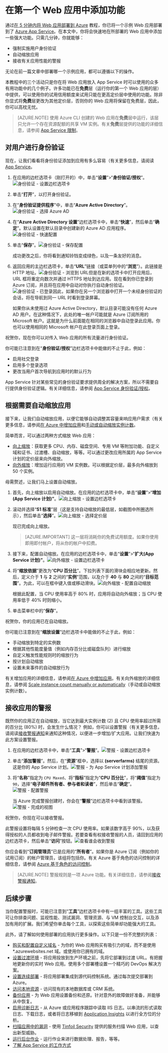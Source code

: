<properties 
	pageTitle="在第一个 Web 应用中添加功能" 
	description="在短时间内将一些新奇功能添加到你的第一个 Web 应用。" 
	services="app-service\web"
	documentationCenter=""
	authors="cephalin" 
	manager="wpickett" 
	editor="" 
/>

<tags 
	ms.service="app-service-web" 
	ms.workload="web" 
	ms.tgt_pltfrm="na" 
	ms.devlang="na" 
	ms.topic="hero-article"
	ms.date="05/12/2016" 
	ms.author="cephalin"
/>

# 在第一个 Web 应用中添加功能

通过[在 5 分钟内将 Web 应用部署到 Azure](app-service-web-get-started.md) 教程，你已将一个示例 Web 应用部署到了 [Azure App Service](../app-service/app-service-value-prop-what-is.md)。在本文中，你将会快速地在所部署的 Web 应用中添加一些强大功能。只需几分钟，你就能够：

- 强制实施用户身份验证
- 自动缩放应用
- 接收有关应用性能的警报

无论在前一篇文章中部署哪一个示例应用，都可以遵循以下的操作。

本教程中的三个活动只是你在将 Web 应用放入 App Service 时可以使用的众多有用功能中的几个例子。许多功能已在**免费**层（运行你的第一个 Web 应用的层）中提供，可以使用你的试用信用额度来试用只能在更高定价层中使用的功能。除非你显式将**免费**层更改为其他定价层，否则你的 Web 应用将保留在免费层，因此，你可以高枕无忧。

>[AZURE.NOTE] 使用 Azure CLI 创建的 Web 应用在**免费**层中运行，该层只允许一个存在资源配额的共享 VM 实例。有关**免费**层提供的功能的详细信息，请参阅 [App Service 限制](../azure-subscription-service-limits.md#app-service-limits)。

## 对用户进行身份验证

现在，让我们看看将身份验证添加到应用有多么容易（有关更多信息，请阅读 [App Service](https://azure.microsoft.com/blog/announcing-app-service-authentication-authorization/)。

1. 在应用的边栏选项卡（刚打开的）中，单击“**设置**”>“**身份验证/授权**”。![身份验证 - 设置边栏选项卡](./media/app-service-web-get-started/aad-login-settings.png)
    
2. 单击“**打开**”，以打开身份验证。
    
4. 在“**身份验证提供程序**”中，单击“**Azure Active Directory**”。![身份验证 - 选择 Azure AD](./media/app-service-web-get-started/aad-login-config.png)

5. 在“**Azure Active Directory 设置**”边栏选项卡中，单击“**快速**”，然后单击“**确定**”。默认设置在默认目录中创建新的 Azure AD 应用程序。![身份验证 - 快速配置](./media/app-service-web-get-started/aad-login-express.png)

6. 单击“**保存**”。![身份验证 - 保存配置](./media/app-service-web-get-started/aad-login-save.png)

    成功更改之后，你将看到通知铃铛变成绿色，以及一条友好的消息。

7. 返回应用的主边栏选项卡，单击“**URL**”链接（或菜单列中的“**浏览**”）。此链接是 HTTP 地址。![身份验证 - 浏览到 URL](./media/app-service-web-get-started/aad-login-browse-click.png)但是在新的选项卡中打开应用后，URL 框将重定向数次并通过 HTTPS 地址到达应用。现在看到你已登录到 Azure 订阅，并且将在应用中自动对你执行自动身份验证。![身份验证 - 已登录](./media/app-service-web-get-started/aad-login-browse-http-postclick.png)因此，如果你在另一个浏览器中打开一个未经身份验证的会话，将在导航到同一 URL 时看到登录屏幕。
    <!-- ![Authenticate - login page](./media/app-service-web-get-started/aad-login-browse.png)  -->
    如果你从未使用过 Azure Active Directory，默认目录可能没有任何 Azure AD 用户。在这种情况下，此处的唯一帐户可能就是 Azure 订阅所用的 Microsoft 帐户。这就是为什么前面能在相同的浏览器中自动登录此应用。你也可以使用相同的 Microsoft 帐户在此登录页面上登录。

祝贺你，现在你可以对传入 Web 应用的所有流量进行身份验证。

你可能已注意到在“**身份验证/授权**”边栏选项卡中能做的不止于此，例如：

- 启用社交登录
- 启用多个登录选项
- 更改当用户首次导航到应用时的默认行为

App Service 针对某些常见的身份验证要求提供周全的解决方案，所以不需要自行提供身份验证逻辑。有关详细信息，请参阅 [App Service 身份验证/授权](https://azure.microsoft.com/blog/announcing-app-service-authentication-authorization/)。

## 根据需要自动缩放应用

接下来，让我们自动缩放应用，以便它能够自动调整其容量来响应用户需求（有关更多信息，请参阅[在 Azure 中增加应用](web-sites-scale.md)和[手动或自动缩放实例计数](../azure-portal/insights-how-to-scale.md)。

简单而言，可以通过两种方式缩放 Web 应用：

- [向上缩放](https://en.wikipedia.org/wiki/Scalability#Horizontal_and_vertical_scaling)：获取更多 CPU、内存、磁盘空间、专用 VM 等附加功能、自定义域和证书、过渡槽、自动缩放，等等。可以通过更改应用所属的 App Service 计划的定价层来向外缩放。
- [向外缩放](https://en.wikipedia.org/wiki/Scalability#Horizontal_and_vertical_scaling)：增加运行应用的 VM 实例数。可以根据定价层，最多向外缩放到 50 个实例。

毋需赘述，让我们马上设置自动缩放。

1. 首先，向上缩放以启用自动缩放。在应用的边栏选项卡中，单击“**设置**”>“**增加(App Service 计划)”**。![向上缩放 - 设置边栏选项卡](./media/app-service-web-get-started/scale-up-settings.png)

2. 滚动并选择“**S1 标准**”层（这是支持自动缩放的最低层，如截图中所圈选所示），然后单击“**选择**”。![向上缩放 - 选择定价层](./media/app-service-web-get-started/scale-up-select.png)

    现已完成向上缩放。
    
    >[AZURE.IMPORTANT] 这一层将消耗你的免费试用额度。如果你使用即用即付帐户，将从你的帐户中扣费。
    
3. 接下来，配置自动缩放。在应用的边栏选项卡中，单击“**设置**”>“**扩大(App Service 计划)”**。![向外缩放 - 设置边栏选项卡](./media/app-service-web-get-started/scale-out-settings.png)

4. 将“**缩放依据**”更改为“**CPU 百分比**”。下拉列表下面的滑块会相应地更新。然后，定义介于 **1** 与 **2** 之间的“**实例**”范围，以及介于 **40** 与 **80** 之间的“**目标范围**”。为此，可以在框中键入值或移动滑块。![向外缩放 - 配置自动缩放](./media/app-service-web-get-started/scale-out-configure.png)
    
    根据此配置，当 CPU 使用率高于 80% 时，应用将自动向外缩放；当 CPU 使用率低于 40% 时则缩小。
    
5. 单击菜单栏中的“**保存**”。

祝贺你，你的应用已在自动缩放。

你可能已注意到在“**缩放设置**”边栏选项卡中能做的不止于此，例如：

- 手动缩放到特定的实例数
- 根据其他性能度量值（例如内存百分比或磁盘队列）进行缩放
- 自定义触发性能规则时的缩放行为
- 按计划自动缩放
- 设置未来事件的自动缩放行为

有关增加应用的详细信息，请参阅[在 Azure 中增加应用](../app-service-web/web-sites-scale.md)。有关向外缩放的详细信息，请参阅 [Scale instance count manually or automatically](../azure-portal/insights-how-to-scale.md)（手动或自动缩放实例计数）。

## 接收应用的警报

既然你的应用正在自动缩放，当它达到最大实例计数 (2) 且 CPU 使用率超过所需的百分比 (80%) 时，会发生什么情况？ 例如，你可以设置警报（有关更多信息，请阅读[接收警报通知](../azure-portal/insights-receive-alert-notifications.md)来通知这种情况，以便进一步增加/扩大应用。让我们快速为此方案设置警报。

1. 在应用的边栏选项卡中，单击“**工具**”>“**警报**”。![警报 - 设置边栏选项卡](./media/app-service-web-get-started/alert-settings.png)

2. 单击“**添加警报**”。然后，在“**资源**”框中，选择以 **(serverfarms)** 结尾的资源。这是你的 App Service 计划。![警报 - 为 App Service 计划添加警报](./media/app-service-web-get-started/alert-add.png)

3. 将“**名称**”指定为 `CPU Maxed`、将“**指标**”指定为“**CPU 百分比**”，将“**阈值**”指定为 `90`，选择“**电子邮件所有者、参与者和读者**”，然后单击“**确定**”。![警报 - 配置警报](./media/app-service-web-get-started/alert-configure.png)
    
    当 Azure 完成警报创建时，你会在“**警报**”边栏选项卡中看到该警报。![警报 - 完成的视图](./media/app-service-web-get-started/alert-done.png)

祝贺你，你现在可以接收警报。

此警报设置将每隔 5 分钟检查一次 CPU 使用率。如果该数字高于 90%，以及获得授权的人员都收到电子邮件警报。若要查看有权接收警报的人员，请回到应用的边栏选项卡，然后单击“**访问**”按钮。![查看谁会收到警报](./media/app-service-web-get-started/alert-rbac.png)

你应会看到“**订阅管理员**”已是应用的“**所有者**”。如果你是 Azure 订阅（例如你的试用订阅）的帐户管理员，该组将包括你。有关 Azure 基于角色的访问控制的详细信息，请参阅 [Azure 基于角色的访问控制](../active-directory/role-based-access-control-configure.md)。

> [AZURE.NOTE] 警报规则是一项 Azure 功能。有关详细信息，请参阅[接收警报通知](../azure-portal/insights-receive-alert-notifications.md)。

## 后续步骤

当你配置警报时，可能已注意到“**工具**”边栏选项卡中有一组丰富的工具。这些工具可让你排查问题、监视性能、测试漏洞、管理资源、与 VM 控制台交互，以及添加有用的扩展。我们希望你单击每个工具，以探索这些简单却功能强大的工具。

此外，请了解如何使用部署的应用执行更多操作。以下只是一份不完整的列表：

- [购买和配置自定义域名](custom-dns-web-site-buydomains-web-app.md) - 为你的 Web 应用购买有吸引力的域，而不是使用 *.azurewebsites.net 域。或使用你已拥有的域。
- [设置过渡环境](web-sites-staged-publishing.md) - 将应用投放到生产环境之前，先将它部署到过渡 URL。有把握地更新你的实时 Web 应用。使用多个部署槽设置一个精巧的 DevOps 解决方案。
- [设置连续部署](app-service-continuous-deployment.md) - 将应用部署集成到源代码控制系统。通过每次提交部署到 Azure。
- [访问本地资源](web-sites-hybrid-connection-get-started.md) - 访问现有的本地数据库或 CRM 系统。
- [备份应用](web-sites-backup.md) - 为 Web 应用设置备份和还原。针对意外的故障做好准备，并能够从中恢复。
- [启用诊断日志](web-sites-enable-diagnostic-log.md) - 从 Azure 或应用程序跟踪中读取 IIS 日志。以串流的形式读取日志、下载日志，或者将日志移植到 [Application Insights](../application-insights/app-insights-overview.md) 以进行全方位的分析。
- [扫描应用中的漏洞](https://azure.microsoft.com/blog/web-vulnerability-scanning-for-azure-app-service-powered-by-tinfoil-security/) - 使用 [Tinfoil Security](https://www.tinfoilsecurity.com/) 提供的服务扫描 Web 应用，以查出新型威胁。
- [运行后台作业](../azure-functions/functions-overview.md) - 运行作业来进行数据处理、报告，等等。
- [了解 App Service 的工作方式](../app-service/app-service-how-works-readme.md)

<!---HONumber=AcomDC_0921_2016-->